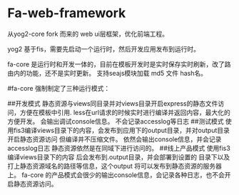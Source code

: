 # Fa-web-framework
从yog2-core fork 而来的 web ui层框架，优化前端工程。

yog2 基于fis，需要先启动一个运行时，然后开发应用发布到运行时。

fa-core 是运行时和开发一体的，目前在模板开发时是实时保存实时刷新，改了路由内的功能，还不是实时更新。
支持seajs模块加载 md5 文件 hash名。

#fa-core 强制制定了三种运行模式：

##开发模式
静态资源与views同目录并对views目录开启express的静态文件访问，方便在模板中引用.
less在url请求的时候实时进行编译并返回内容，最大化的方便开发。
会输出调试console信息。
不会记录accesslog等日志
##测试模式
使用fis3编译views目录下的内容，会发布到应用下的output目录，并对output目录开启静态资源访问
但编译并不压缩文件。
依然会输出console信息，并会记录accesslog日志
静态资源依然是在同域下进行访问的。
##线上产品模式
使用fis3编译views目录下的内容 后会发布到.output目录，并会部署到设置的 目录下以及打上静态资源域名的路径等信息，这个output 将可以发布到静态资源的服务器上。
fa-core 的产品模式会很少的输出console信息，会记录各种日志，也不会开启静态资源访问。
